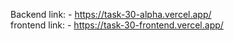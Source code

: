 Backend link: - https://task-30-alpha.vercel.app/ <br>
frontend link: - https://task-30-frontend.vercel.app/
